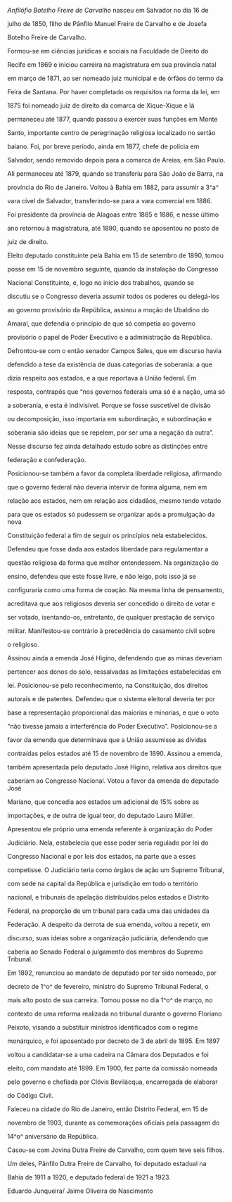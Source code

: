 

*Anfilófio Botelho Freire de Carvalho* nasceu em Salvador no dia 16 de

julho de 1850, filho de Pânfilo Manuel Freire de Carvalho e de Josefa

Botelho Freire de Carvalho.



Formou-se em ciências jurídicas e sociais na Faculdade de Direito do

Recife em 1869 e iniciou carreira na magistratura em sua província natal

em março de 1871, ao ser nomeado juiz municipal e de órfãos do termo da

Feira de Santana. Por haver completado os requisitos na forma da lei, em

1875 foi nomeado juiz de direito da comarca de Xique-Xique e lá

permaneceu até 1877, quando passou a exercer suas funções em Monte

Santo, importante centro de peregrinação religiosa localizado no sertão

baiano. Foi, por breve período, ainda em 1877, chefe de polícia em

Salvador, sendo removido depois para a comarca de Areias, em São Paulo.

Ali permaneceu até 1879, quando se transferiu para São João de Barra, na

província do Rio de Janeiro. Voltou à Bahia em 1882, para assumir a 3^a^

vara cível de Salvador, transferindo-se para a vara comercial em 1886.

Foi presidente da província de Alagoas entre 1885 e 1886, e nesse último

ano retornou à magistratura, até 1890, quando se aposentou no posto de

juiz de direito.



Eleito deputado constituinte pela Bahia em 15 de setembro de 1890, tomou

posse em 15 de novembro seguinte, quando da instalação do Congresso

Nacional Constituinte, e, logo no início dos trabalhos, quando se

discutiu se o Congresso deveria assumir todos os poderes ou delegá-los

ao governo provisório da República, assinou a moção de Ubaldino do

Amaral, que defendia o princípio de que só competia ao governo

provisório o papel de Poder Executivo e a administração da República.

Defrontou-se com o então senador Campos Sales, que em discurso havia

defendido a tese da existência de duas categorias de soberania: a que

dizia respeito aos estados, e a que reportava à União federal. Em

resposta, contrapôs que “nos governos federais uma só é a nação, uma só

a soberania, e esta é indivisível. Porque se fosse suscetível de divisão

ou decomposição, isso importaria em subordinação, e subordinação e

soberania são ideias que se repelem, por ser uma a negação da outra”.

Nesse discurso fez ainda detalhado estudo sobre as distinções entre

federação e confederação.



Posicionou-se também a favor da completa liberdade religiosa, afirmando

que o governo federal não deveria intervir de forma alguma, nem em

relação aos estados, nem em relação aos cidadãos, mesmo tendo votado

para que os estados só pudessem se organizar após a promulgação da nova

Constituição federal a fim de seguir os princípios nela estabelecidos.

Defendeu que fosse dada aos estados liberdade para regulamentar a

questão religiosa da forma que melhor entendessem. Na organização do

ensino, defendeu que este fosse livre, e não leigo, pois isso já se

configuraria como uma forma de coação. Na mesma linha de pensamento,

acreditava que aos religiosos deveria ser concedido o direito de votar e

ser votado, isentando-os, entretanto, de qualquer prestação de serviço

militar. Manifestou-se contrário à precedência do casamento civil sobre

o religioso.



Assinou ainda a emenda José Higino, defendendo que as minas deveriam

pertencer aos donos do solo, ressalvadas as limitações estabelecidas em

lei. Posicionou-se pelo reconhecimento, na Constituição, dos direitos

autorais e de patentes. Defendeu que o sistema eleitoral deveria ter por

base a representação proporcional das maiorias e minorias, e que o voto

“não tivesse jamais a interferência do Poder Executivo”. Posicionou-se a

favor da emenda que determinava que a União assumisse as dívidas

contraídas pelos estados até 15 de novembro de 1890. Assinou a emenda,

também apresentada pelo deputado José Higino, relativa aos direitos que

caberiam ao Congresso Nacional. Votou a favor da emenda do deputado José

Mariano, que concedia aos estados um adicional de 15% sobre as

importações, e de outra de igual teor, do deputado Lauro Müller.



Apresentou ele próprio uma emenda referente à organização do Poder

Judiciário. Nela, estabelecia que esse poder seria regulado por lei do

Congresso Nacional e por leis dos estados, na parte que a esses

competisse. O Judiciário teria como órgãos de ação um Supremo Tribunal,

com sede na capital da República e jurisdição em todo o território

nacional, e tribunais de apelação distribuídos pelos estados e Distrito

Federal, na proporção de um tribunal para cada uma das unidades da

Federação. A despeito da derrota de sua emenda, voltou a repetir, em

discurso, suas ideias sobre a organização judiciária, defendendo que

caberia ao Senado Federal o julgamento dos membros do Supremo Tribunal.



Em 1892, renunciou ao mandato de deputado por ter sido nomeado, por

decreto de 1^o^ de fevereiro, ministro do Supremo Tribunal Federal, o

mais alto posto de sua carreira. Tomou posse no dia 1^o^ de março, no

contexto de uma reforma realizada no tribunal durante o governo Floriano

Peixoto, visando a substituir ministros identificados com o regime

monárquico, e foi aposentado por decreto de 3 de abril de 1895. Em 1897

voltou a candidatar-se a uma cadeira na Câmara dos Deputados e foi

eleito, com mandato até 1899. Em 1900, fez parte da comissão nomeada

pelo governo e chefiada por Clóvis Bevilácqua, encarregada de elaborar

do Código Civil.



Faleceu na cidade do Rio de Janeiro, então Distrito Federal, em 15 de

novembro de 1903, durante as comemorações oficiais pela passagem do

14^o^ aniversário da República.



Casou-se com Jovina Dutra Freire de Carvalho, com quem teve seis filhos.

Um deles, Pânfilo Dutra Freire de Carvalho, foi deputado estadual na

Bahia de 1911 a 1920, e deputado federal de 1921 a 1923.



Eduardo Junqueira/ Jaime Oliveira do Nascimento



